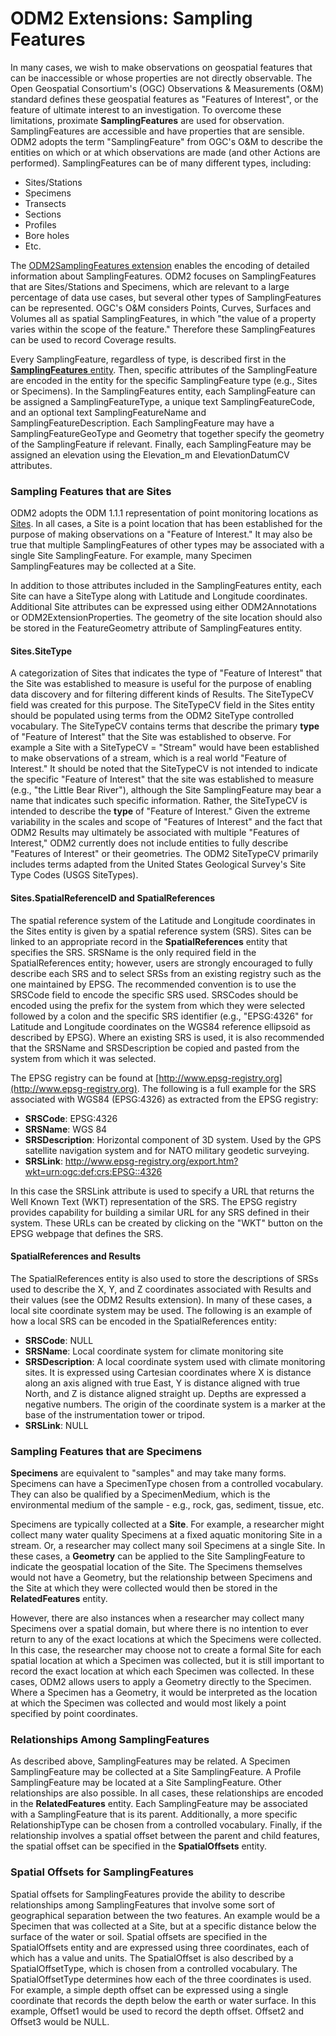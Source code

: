 ODM2 Extensions: Sampling Features
==================================
In many cases, we wish to make observations on geospatial features that can be inaccessible or whose properties are not directly observable. The Open Geospatial Consortium's (OGC) Observations & Measurements (O&M) standard defines these geospatial features as "Features of Interest", or the feature of ultimate interest to an investigation. To overcome these limitations, proximate **SamplingFeatures** are used for observation. SamplingFeatures are accessible and have properties that are sensible. ODM2 adopts the term "SamplingFeature" from OGC's O&M to describe the entities on which or at which observations are made (and other Actions are performed). SamplingFeatures can be of many different types, including:

* Sites/Stations
* Specimens
* Transects
* Sections
* Profiles
* Bore holes
* Etc.

The [ODM2SamplingFeatures extension](http://uchic.github.io/ODM2/schemas/ODM2_Current/diagrams/ODM2SamplingFeatures.html) enables the encoding of detailed information about SamplingFeatures. ODM2 focuses on SamplingFeatures that are Sites/Stations and Specimens, which are relevant to a large percentage of data use cases, but several other types of SamplingFeatures can be represented. OGC's O&M considers Points, Curves, Surfaces and Volumes all as spatial SamplingFeatures, in which "the value of a property varies within the scope of the feature."  Therefore these SamplingFeatures can be used to record Coverage results.

Every SamplingFeature, regardless of type, is described first in the [**SamplingFeatures** entity](http://uchic.github.io/ODM2/schemas/ODM2_Current/tables/ODM2Core_SamplingFeatures.html). Then, specific attributes of the SamplingFeature are encoded in the entity for the specific SamplingFeature type (e.g., Sites or Specimens). In the SamplingFeatures entity, each SamplingFeature can be assigned a SamplingFeatureType, a unique text SamplingFeatureCode, and an optional text SamplingFeatureName and SamplingFeatureDescription. Each SamplingFeature may have a SamplingFeatureGeoType and Geometry that together specify the geometry of the SamplingFeature if relevant. Finally, each SamplingFeature may be assigned an elevation using the Elevation_m and ElevationDatumCV attributes.

### Sampling Features that are Sites ###
ODM2 adopts the ODM 1.1.1 representation of point monitoring locations as [Sites](http://uchic.github.io/ODM2/schemas/ODM2_Current/tables/ODM2SamplingFeatures_Sites.html). In all cases, a Site is a point location that has been established for the purpose of making observations on a "Feature of Interest." It may also be true that multiple SamplingFeatures of other types may be associated with a single Site SamplingFeature.  For example, many Specimen SamplingFeatures may be collected at a Site.

In addition to those attributes included in the SamplingFeatures entity, each Site can have a SiteType along with Latitude and Longitude coordinates. Additional Site attributes can be expressed using either ODM2Annotations or ODM2ExtensionProperties. The geometry of the site location should also be stored in the FeatureGeometry attribute of SamplingFeatures entity.

#### Sites.SiteType ####
A categorization of Sites that indicates the type of "Feature of Interest" that the Site was established to measure is useful for the purpose of enabling data discovery and for filtering different kinds of Results. The SiteTypeCV field was created for this purpose. The SiteTypeCV field in the Sites entity should be populated using terms from the ODM2 SiteType controlled vocabulary. The SiteTypeCV contains terms that describe the primary **type** of "Feature of Interest" that the Site was established to observe. For example a Site with a SiteTypeCV = "Stream" would have been established to make observations of a stream, which is a real world "Feature of Interest." It should be noted that the SiteTypeCV is not intended to indicate the specific "Feature of Interest" that the site was established to measure (e.g., "the Little Bear River"), although the Site SamplingFeature may bear a name that indicates such specific information. Rather, the SiteTypeCV is intended to describe the **type** of "Feature of Interest."  Given the extreme variability in the scales and scope of "Features of Interest" and the fact that ODM2 Results may ultimately be associated with multiple "Features of Interest," ODM2 currently does not include entities to fully describe "Features of Interest" or their geometries. The ODM2 SiteTypeCV primarily includes terms adapted from the United States Geological Survey's Site Type Codes (USGS SiteTypes). 

#### Sites.SpatialReferenceID and SpatialReferences ####
The spatial reference system of the Latitude and Longitude coordinates in the Sites entity is given by a spatial reference system (SRS). Sites can be linked to an appropriate record in the **SpatialReferences** entity that specifies the SRS. SRSName is the only required field in the SpatialReferences entity; however, users are strongly encouraged to fully describe each SRS and to select SRSs from an existing registry such as the one maintained by EPSG. The recommended convention is to use the SRSCode field to encode the specific SRS used. SRSCodes should be encoded using the prefix for the system from which they were selected followed by a colon and the specific SRS identifier (e.g., "EPSG:4326" for Latitude and Longitude coordinates on the WGS84 reference ellipsoid as described by EPSG). Where an existing SRS is used, it is also recommended that the SRSName and SRSDescription be copied and pasted from the system from which it was selected.

The EPSG registry can be found at [http://www.epsg-registry.org](http://www.epsg-registry.org).  The following is a full example for the SRS associated with WGS84 (EPSG:4326) as extracted from the EPSG registry:

- **SRSCode**: EPSG:4326
- **SRSName**: WGS 84
- **SRSDescription**: Horizontal component of 3D system. Used by the GPS satellite navigation system and for NATO military geodetic surveying.
- **SRSLink**: http://www.epsg-registry.org/export.htm?wkt=urn:ogc:def:crs:EPSG::4326

In this case the SRSLink attribute is used to specify a URL that returns the Well Known Text (WKT) representation of the SRS. The EPSG registry provides capability for building a similar URL for any SRS defined in their system. These URLs can be created by clicking on the "WKT" button on the EPSG webpage that defines the SRS. 

#### SpatialReferences and Results ####
The SpatialReferences entity is also used to store the descriptions of SRSs used to describe the X, Y, and Z coordinates associated with Results and their values (see the ODM2 Results extension). In many of these cases, a local site coordinate system may be used. The following is an example of how a local SRS can be encoded in the SpatialReferences entity:

- **SRSCode**: NULL
- **SRSName**: Local coordinate system for climate monitoring site
- **SRSDescription**: A local coordinate system used with climate monitoring sites. It is expressed using Cartesian coordinates where X is distance along an axis aligned with true East, Y is distance aligned with true North, and Z is distance aligned straight up. Depths are expressed a negative numbers. The origin of the coordinate system is a marker at the base of the instrumentation tower or tripod. 
- **SRSLink**: NULL

### Sampling Features that are Specimens ###
**Specimens** are equivalent to "samples" and may take many forms. Specimens can have a SpecimenType chosen from a controlled vocabulary. They can also be qualified by a SpecimenMedium, which is the environmental medium of the sample - e.g., rock, gas, sediment, tissue, etc. 

Specimens are typically collected at a **Site**.  For example, a researcher might collect many water quality Specimens at a fixed aquatic monitoring Site in a stream. Or, a researcher may collect many soil Specimens at a single Site. In these cases, a **Geometry** can be applied to the Site SamplingFeature to indicate the geospatial location of the Site. The Specimens themselves would not have a Geometry, but the relationship between Specimens and the Site at which they were collected would then be stored in the **RelatedFeatures** entity. 

However, there are also instances when a researcher may collect many Specimens over a spatial domain, but where there is no intention to ever return to any of the exact locations at which the Specimens were collected. In this case, the researcher may choose not to create a formal Site for each spatial location at which a Specimen was collected, but it is still important to record the exact location at which each Specimen was collected. In these cases, ODM2 allows users to apply a Geometry directly to the Specimen. Where a Specimen has a Geometry, it would be interpreted as the location at which the Specimen was collected and would most likely a point specified by point coordinates.

### Relationships Among SamplingFeatures ###
As described above, SamplingFeatures may be related. A Specimen SamplingFeature may be collected at a Site SamplingFeature. A Profile SamplingFeature may be located at a Site SamplingFeature. Other relationships are also possible. In all cases, these relationships are encoded in the **RelatedFeatures** entity. Each SamplingFeature may be associated with a SamplingFeature that is its parent. Additionally, a more specific RelationshipType can be chosen from a controlled vocabulary. Finally, if the relationship involves a spatial offset between the parent and child features, the spatial offset can be specified in the **SpatialOffsets** entity.

### Spatial Offsets for SamplingFeatures ###
Spatial offsets for SamplingFeatures provide the ability to describe relationships among SamplingFeatures that involve some sort of geographical separation between the two features. An example would be a Specimen that was collected at a Site, but at a specific distance below the surface of the water or soil. Spatial offsets are specified in the SpatialOffsets entity and are expressed using three coordinates, each of which has a value and units. The SpatialOffset is also described by a SpatialOffsetType, which is chosen from a controlled vocabulary. The SpatialOffsetType determines how each of the three coordinates is used. For example, a simple depth offset can be expressed using a single coordinate that records the depth below the earth or water surface. In this example, Offset1 would be used to record the depth offset. Offset2 and Offset3 would be NULL.
